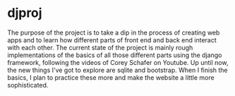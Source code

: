 # djproj
The purpose of the project is to take a dip in the process of creating web apps and to 
learn how different parts of front end and back end interact with each other. The current
state of the project is mainly rough implementations of the basics of all those different parts
using the django framework, following the videos of Corey Schafer on Youtube. Up until now, the 
new things I've got to explore are sqlite and bootstrap. When I finish the basics, I plan to 
practice these more and make the website a little more sophisticated.